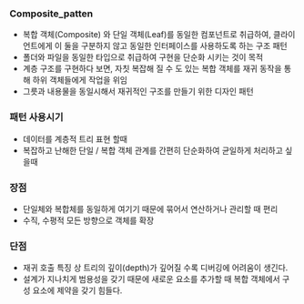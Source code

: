 ### Composite_patten
- 복합 객체(Composite) 와 단일 객체(Leaf)를 동일한 컴포넌트로 취급하여, 클라이언트에게 이 둘을 구분하지 않고 동일한 인터페이스를 사용하도록 하는 구조 패턴
- 폴더와 파일을 동일한 타입으로 취급하여 구현을 단순화 시키는 것이 목적
- 계층 구조를 구현하다 보면, 자칫 복잡해 질 수 도 있는 복합 객체를 재귀 동작을 통해 하위 객체들에게 작업을 위임
- 그릇과 내용물을 동일시해서 재귀적인 구조를 만들기 위한 디자인 패턴

### 패턴 사용시기
- 데이터를 계층적 트리 표현 할때
- 복잡하고 난해한 단일 / 복합 객체 관계를 간편히 단순화하여 균일하게 처리하고 싶을때

### 장점
- 단일체와 복합체를 동일하게 여기기 때문에 묶어서 연산하거나 관리할 때 편리
- 수직, 수평적 모든 방향으로 객체를 확장

### 단점
- 재귀 호출 특징 상 트리의 깊이(depth)가 깊어질 수록 디버깅에 어려움이 생긴다.
- 설계가 지나치게 범용성을 갖기 때문에 새로운 요소를 추가할 때 복합 객체에서 구성 요소에 제약을 갖기 힘들다.